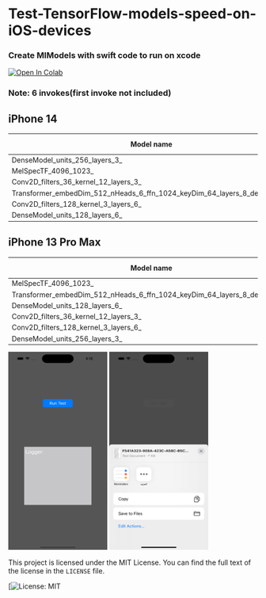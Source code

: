 # Test-TensorFlow-models-speed-on-iOS-devices



### Create MlModels with swift code to run on xcode
<a href="https://github.com/karimkalimu/Test-TensorFlow-models-speed-on-iOS-devices/blob/main/colab/Create%20Tflite_MLModels(xcode)%20Models%20.ipynb" target="_blank" >
  <img src="https://colab.research.google.com/assets/colab-badge.svg" alt="Open In Colab" />
</a>



### Note: 6 invokes(first invoke not included)

## iPhone 14
|                               Model name                                |CoreML-CPU|CoreML-CPU&GPU|CoreML-All|CoreML-CPU&NeuralEngine|Tflite-CPU|Tflite-GPU|
|-------------------------------------------------------------------------|----------|--------------|----------|-----------------------|----------|----------|
|DenseModel_units_256_layers_3_                                           |0.1/<0.1  |0.2/<0.1      |0.3/<0.1  |0.3/0.1                |0.1/<0.1  |NaN       |
|MelSpecTF_4096_1023_                                                     |8.6/0.1   |9.1/0.3       |8.6/0.1   |8.6/0.1                |19.5/1.1  |-/-       |
|Conv2D_filters_36_kernel_12_layers_3_                                    |4.7/0.2   |12.3/2.3      |1.2/0.1   |1.2/0.2                |79.1/0.7  |15.3/3.4  |
|Transformer_embedDim_512_nHeads_6_ffn_1024_keyDim_64_layers_8_deLayers_8_|13.3/1.8  |165.3/2.9     |2.6/0.2   |2.5/0.2                |18.0/0.8  |-/-       |
|Conv2D_filters_128_kernel_3_layers_6_                                    |9.6/2.9   |12.5/3.1      |1.6/0.2   |1.4/0.1                |88.2/0.7  |17.8/4.0  |
|DenseModel_units_128_layers_6_                                           |0.1/<0.1  |0.3/0.1       |0.3/0.1   |0.4/0.1                |0.1/<0.1  |nan       |


## iPhone 13 Pro Max
|                               Model name                                |CoreML-CPU|CoreML-CPU&GPU|CoreML-All|CoreML-CPU&NeuralEngine|Tflite-CPU|Tflite-GPU|
|-------------------------------------------------------------------------|----------|--------------|----------|-----------------------|----------|----------|
|MelSpecTF_4096_1023_                                                     |9.6/1.9   |9.1/0.1       |8.8/<0.1  |8.8/0.1                |19.4/1.2  |-/-       |
|Transformer_embedDim_512_nHeads_6_ffn_1024_keyDim_64_layers_8_deLayers_8_|16.1/6.8  |170.4/5.5     |2.5/0.2   |2.7/0.2                |17.7/0.7  |-/-       |
|DenseModel_units_128_layers_6_                                           |0.1/0.1   |0.3/<0.1      |0.3/<0.1  |0.3/<0.1               |0.1/<0.1  |NaN       |
|Conv2D_filters_36_kernel_12_layers_3_                                    |4.8/0.2   |11.3/3.6      |1.1/0.1   |1.1/0.1                |80.2/1.9  |10.6/2.3  |
|Conv2D_filters_128_kernel_3_layers_6_                                    |8.8/1.0   |9.5/1.5       |1.5/0.1   |1.5/0.1                |89.1/1.8  |15.5/1.9  |
|DenseModel_units_256_layers_3_                                           |0.1/<0.1  |0.2/<0.1      |0.3/<0.1  |0.3/0.1                |0.1/<0.1  |NaN       |

<img src="https://github.com/karimkalimu/Test-TensorFlow-models-speed-on-iOS-devices/blob/main/assets/A.png" width="200" height="400"> <img src="https://github.com/karimkalimu/Test-TensorFlow-models-speed-on-iOS-devices/blob/main/assets/B.png" width="200" height="400">








This project is licensed under the MIT License. You can find the full text of the license in the `LICENSE` file.

[![License: MIT](https://github.com/karimkalimu/Test-TensorFlow-models-speed-on-iOS-devices/blob/main/LICENSE)






